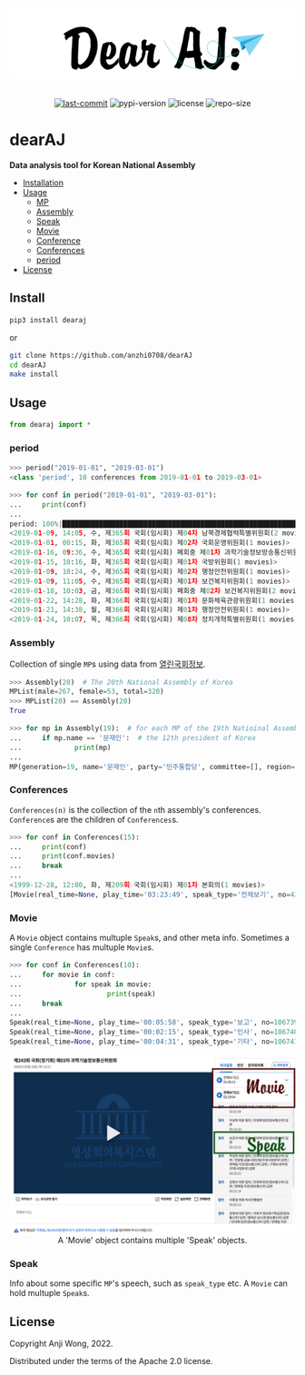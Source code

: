 <div align="center">

  <img src="https://raw.githubusercontent.com/anzhi0708/dearAJ/main/img/logo.png" />

</div>

<br>

<div align="center">

  [![last-commit](https://img.shields.io/github/last-commit/anzhi0708/dearAJ?style=social)](https://github.com/anzhi0708/yeongnok/commits/main)    ![pypi-version](https://img.shields.io/pypi/v/dearaj?color=blue&style=flat-square) ![license](https://img.shields.io/github/license/anzhi0708/dearAJ?color=blue&style=flat-square)    ![repo-size](https://img.shields.io/github/repo-size/anzhi0708/dearAJ?style=social)

</div>


# dearAJ

**Data analysis tool for Korean National Assembly**

- [Installation](https://github.com/anzhi0708/dearAJ#install)
- [Usage](https://github.com/anzhi0708/dearAJ#usage)
  - [MP](https://github.com/anzhi0708/dearAJ#assembly)
  - [Assembly](https://github.com/anzhi0708/dearAJ#assembly)
  - [Speak](https://github.com/anzhi0708/dearAJ#speak)
  - [Movie](https://github.com/anzhi0708/dearAJ#movie)
  - [Conference](https://github.com/anzhi0708/dearAJ#conferences)
  - [Conferences](https://github.com/anzhi0708/dearAJ#conferences)
  - [period](https://github.com/anzhi0708/dearAJ#period)
- [License](https://github.com/anzhi0708/dearAJ#license)

## Install

```bash
pip3 install dearaj
```
or
```bash
git clone https://github.com/anzhi0708/dearAJ
cd dearAJ
make install
```

## Usage

```python
from dearaj import *
```

### period

```python
>>> period("2019-01-01", "2019-03-01")
<class 'period', 10 conferences from 2019-01-01 to 2019-03-01>
```
```python
>>> for conf in period("2019-01-01", "2019-03-01"):
...     print(conf)
...
period: 100%|██████████████████████████████████████████████████████████████████████| 10/10 [00:00<00:00, 2813.08conf/s]
<2019-01-09, 14:05, 수, 제365회 국회(임시회) 제04차 남북경제협력특별위원회(2 movies)>
<2019-01-01, 00:15, 화, 제365회 국회(임시회) 제02차 국회운영위원회(1 movies)>
<2019-01-16, 09:36, 수, 제365회 국회(임시회) 폐회중 제01차 과학기술정보방송통신위원회(1 movies)>
<2019-01-15, 10:16, 화, 제365회 국회(임시회) 제01차 국방위원회(1 movies)>
<2019-01-09, 10:24, 수, 제365회 국회(임시회) 제02차 행정안전위원회(1 movies)>
<2019-01-09, 11:05, 수, 제365회 국회(임시회) 제01차 보건복지위원회(1 movies)>
<2019-01-18, 10:03, 금, 제365회 국회(임시회) 폐회중 제02차 보건복지위원회(2 movies)>
<2019-01-22, 14:28, 화, 제366회 국회(임시회) 제01차 문화체육관광위원회(1 movies)>
<2019-01-21, 14:38, 월, 제366회 국회(임시회) 제01차 행정안전위원회(1 movies)>
<2019-01-24, 10:07, 목, 제366회 국회(임시회) 제08차 정치개혁특별위원회(1 movies)>
```

### Assembly

Collection of single `MP`s using data from [열린국회정보](https://open.assembly.go.kr/portal/assm/search/memberHistSchPage.do).

```python
>>> Assembly(20)  # The 20th National Assembly of Korea
MPList(male=267, female=53, total=320)
>>> MPList(20) == Assembly(20)
True
```
```python
>>> for mp in Assembly(19):  # for each MP of the 19th Natioinal Assembly, search for
...     if mp.name == '문재인':  # the 12th president of Korea
...             print(mp)
...
MP(generation=19, name='문재인', party='민주통합당', committee=[], region='부산 사상구', gender='남', n='초선', how='지역구')
```

### Conferences

`Conferences(n)` is the collection of the `n`th assembly's conferences. `Conference`s are the children of `Conferences`s.

```python
>>> for conf in Conferences(15):
...     print(conf)
...     print(conf.movies)
...     break
...
<1999-12-28, 12:00, 화, 제209회 국회(임시회) 제01차 본회의(1 movies)>
[Movie(real_time=None, play_time='03:23:49', speak_type='전체보기', no=435998, sublist=[Speak(real_time=None, play_time='00:03:45', speak_type='보고', no=115668, speak_title='개의, 의사국장 보고', wv=0), Speak(real_time=None, play_time='00:01:00', speak_type='인사', no=115669, speak_title='박재규 통일부장관 인사', wv=0), Speak(real_time=None, play_time='00:05:20', speak_type='발언', no=115670, speak_title='윤한도의원 5분 자유발언', wv=0), Speak(real_time=None, play_time='00:05:15', speak_type='발언', no=115671, speak_title='박광태의원 5분 자유발언', wv=0), Speak(real_time=None, play_time='00:03:21', speak_type='발언', no=115672, speak_title='국창근의원 신상발언', wv=0), Speak(real_time=None, play_time='00:02:24', speak_type='설명', no=115673, speak_title='1.제209회국회(임시회)회기결정의건, 2.정치개혁입법특별위원회구성결의안 이윤수의원 제안설명', wv=0), Speak(real_time=None, play_time='00:06:57', speak_type='보고', no=115674, speak_title='3.민영교도소등의설치·운영에관한법률안 외 3건 安商守의원 제안설명 및 심사보고', wv=0), Speak(real_time=None, play_time='00:03:07', speak_type='설명', no=115675, speak_title='7.참전군인등지원에관한법률개정법률안(대안) 김영선의원 제안설명', wv=0), Speak(real_time=None, play_time='00:03:44', speak_type='보고', no=115676, speak_title='8.지방재정법중개정법률안 외 1건 홍문종의원 심사보고', wv=0), Speak(real_time=None, play_time='00:05:18', speak_type='보고', no=115677, speak_title='10.민주화운동관련자명예회복및보상등에관한법률안(대안) 외 1건 유선호의원 제안설명 및 심사보고', wv=0), Speak(real_time=None, play_time='00:05:55', speak_type='보고', no=115678, speak_title='12.방송법안 외 3건 신기남의원 심사보고', wv=0), Speak(real_time=None, play_time='00:05:06', speak_type='설명', no=115679, speak_title='이상현의원 제12항 수정안에 대한 제안설명', wv=0), Speak(real_time=None, play_time='00:06:05', speak_type='토론', no=115680, speak_title='박성범의원 제12항 수정안 반대토론', wv=0), Speak(real_time=None, play_time='00:06:48', speak_type='토론', no=115681, speak_title='신기남의원 제12항 수정안 찬성토론', wv=0), Speak(real_time=None, play_time='00:04:21', speak_type='보고', no=115682, speak_title='제12항 수정안 표결(기립표결, 가결), 제13항∼제15항 의결(가결), 16.변리사법중개정법률안', wv=0), Speak(real_time=None, play_time='00:02:08', speak_type='보고', no=115683, speak_title='신영국의원 심사보고', wv=0), Speak(real_time=None, play_time='00:06:24', speak_type='설명', no=115684, speak_title='김칠환의원 제16항 수정안에 대한 제안설명', wv=0), Speak(real_time=None, play_time='00:07:50', speak_type='토론', no=115685, speak_title='김경재의원 제16항 수정안 반대토론', wv=0), Speak(real_time=None, play_time='00:04:35', speak_type='보고', no=115686, speak_title='제16항 수정안 표결(기립표결, 부결, 원안 가결), 17.지방교육재정교부금법중개정법률안(대안) 외 3건', wv=0), Speak(real_time=None, play_time='00:10:23', speak_type='설명', no=115687, speak_title='박범진의원 제안설명', wv=0), Speak(real_time=None, play_time='00:02:30', speak_type='보고', no=115688, speak_title='21.영재교육법안 외 4건 이재오의원 심사보고', wv=0), Speak(real_time=None, play_time='00:05:40', speak_type='보고', no=115689, speak_title='26.초·중등교육법중개정법률안 외 2건 安相洙의원 심사보고', wv=0), Speak(real_time=None, play_time='00:03:47', speak_type='보고', no=115690, speak_title='29.과학기술진흥법중개정법률안 외 1건 정호선의원 제안설명 및 심사보고', wv=0), Speak(real_time=None, play_time='00:08:35', speak_type='보고', no=115691, speak_title='31.수산업협동조합법중개정법률안 외 3건 김기춘의원 심사보고', wv=0), Speak(real_time=None, play_time='00:03:55', speak_type='설명', no=115692, speak_title='35.사회복지사업법중개정법률안(대안) 박시균의원 제안설명', wv=0), Speak(real_time=None, play_time='00:08:34', speak_type='보고', no=115693, speak_title='36.한국도로공사법중개정법률안 외 4건 김고성의원 심사보고', wv=0), Speak(real_time=None, play_time='00:07:43', speak_type='설명', no=115694, speak_title='41.개발제한구역의지정및관리에관한특별조치법안(대안) 외 1건 이국헌의원 제안설명', wv=0), Speak(real_time=None, play_time='00:07:51', speak_type='설명', no=115695, speak_title='43.도시계획법개정법률안 외 2건 조진형의원 제안설명', wv=0), Speak(real_time=None, play_time='00:03:26', speak_type='설명', no=115696, speak_title='46.도시개발법안 외 6건 이윤수의원 제안설명 및 심사보고', wv=0), Speak(real_time=None, play_time='00:06:52', speak_type='설명', no=115697, speak_title='53.자동차손해배상보장법중개정법률안 외 3건 이재창의원 제안설명 및 심사보고', wv=0), Speak(real_time=None, play_time='00:03:01', speak_type='보고', no=115698, speak_title='57.1999년도국정감사결과보고서채택의건(16건), 58.화성시설치에관한청원', wv=0), Speak(real_time=None, play_time='00:02:43', speak_type='보고', no=115699, speak_title='박신원의원 심사보고', wv=0), Speak(real_time=None, play_time='00:01:25', speak_type='기타', no=115700, speak_title='휴회의건', wv=0), Speak(real_time=None, play_time='00:05:27', speak_type='발언', no=115701, speak_title='신영국의원 5분 자유발언', wv=0), Speak(real_time=None, play_time='00:05:21', speak_type='발언', no=115702, speak_title='정세균의원 5분 자유발언', wv=0), Speak(real_time=None, play_time='00:05:26', speak_type='발언', no=115703, speak_title='김문수의원 5분 자유발언', wv=0), Speak(real_time=None, play_time='00:03:51', speak_type='발언', no=115704, speak_title='김민석의원 5분 자유발언', wv=0), Speak(real_time=None, play_time='00:05:29', speak_type='발언', no=115705, speak_title='이경재의원 5분 자유발언', wv=0), Speak(real_time=None, play_time='00:05:20', speak_type='발언', no=115706, speak_title='이상배의원 5분 자유발언', wv=0), Speak(real_time=None, play_time='00:05:45', speak_type='발언', no=115707, speak_title='김학원의원 의사진행발언', wv=0), Speak(real_time=None, play_time='00:01:18', speak_type='발언', no=115708, speak_title='박준규 국회의장 발언, 산회', wv=0)])]
```

### Movie

A `Movie` object contains multuple `Speak`s, and other meta info. Sometimes a single `Conference` has multuple `Movie`s.

```python
>>> for conf in Conferences(10):
...     for movie in conf:
...             for speak in movie:
...                     print(speak)
...     break
...
Speak(real_time=None, play_time='00:05:58', speak_type='보고', no=106739, speak_title='구범모의원', wv=0)
Speak(real_time=None, play_time='00:02:15', speak_type='인사', no=106740, speak_title='부총리겸경제기획원장관', wv=0)
Speak(real_time=None, play_time='00:04:31', speak_type='기타', no=106741, speak_title='위원장', wv=0)
```

<div align="center">

  <img src="https://raw.githubusercontent.com/anzhi0708/dearAJ/main/img/actual_kr_conf_site_page.png" />
  A 'Movie' object contains multiple 'Speak' objects.

</div>

### Speak

Info about some specific `MP`'s speech, such as `speak_type` etc. A `Movie` can hold multuple `Speak`s.

## License

Copyright Anji Wong, 2022.

Distributed under the terms of the Apache 2.0 license.
